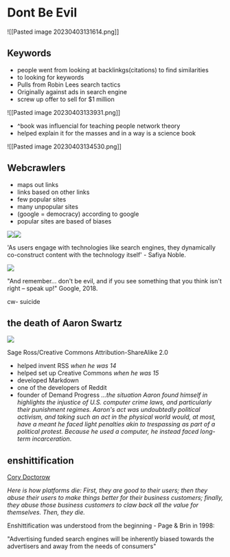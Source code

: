 # Dont Be Evil

![[Pasted image 20230403131614.png]]


## Keywords
- people went from looking at backlinkgs(citations) to find similarities
- to looking for keywords 
- Pulls from Robin Lees search tactics
- Originally against ads in search engine
- screw up offer to sell for $1 million

![[Pasted image 20230403133931.png]]

- ^book was influencial for teaching people network theory
- helped explain it for the masses and in a way is a science book


![[Pasted image 20230403134530.png]]

## Webcrawlers
- maps out links
- links based on other links
- few popular sites
- many unpopular sites
- (google = democracy) according to google
- popular sites are based of biases


![](https://shawngraham.github.io/hist1900/assets/slides/Algorithms-of-Oppression-Twitter-cover-200x300.jpg)![](https://www.concordia.ca/cuevents/main/2018/04/03/digital-futures-with-safiya-noble/_jcr_content/parsys-main/textimage/image.img.jpg/1521726753660.jpg)

'As users engage with technologies like search engines, they dynamically co-construct content with the technology itself' - Safiya Noble.


![](https://shawngraham.github.io/hist1900/assets/slides/googlefiresmitchell.png)

"And remember… don't be evil, and if you see something that you think isn't right – speak up!" Google, 2018.



cw- suicide

## the death of Aaron Swartz

![](https://shawngraham.github.io/hist1900/assets/slides/rs-19823-20130213-aaron-swartz-624x420-1360787689.png)

Sage Ross/Creative Commons Attribution-ShareAlike 2.0


-   helped invent RSS _when he was 14_
-   ­helped set up Creative Commons _when he was 15_
-   ­developed Markdown
-   ­one of the developers of Reddit
-   ­founder of Demand Progress
_...the situation Aaron found himself in highlights the injustice of U.S. computer crime laws, and particularly their punishment regimes. Aaron's act was undoubtedly political activism, and taking such an act in the physical world would, at most, have a meant he faced light penalties akin to trespassing as part of a political protest. Because he used a computer, he instead faced long-term incarceration_.

## enshittification

[Cory Doctorow](https://www.wired.com/story/tiktok-platforms-cory-doctorow/)

_Here is how platforms die: First, they are good to their users; then they abuse their users to make things better for their business customers; finally, they abuse those business customers to claw back all the value for themselves. Then, they die._

Enshittification was understood from the beginning - Page & Brin in 1998:

"Advertising funded search engines will be inherently biased towards the advertisers and away from the needs of consumers"

